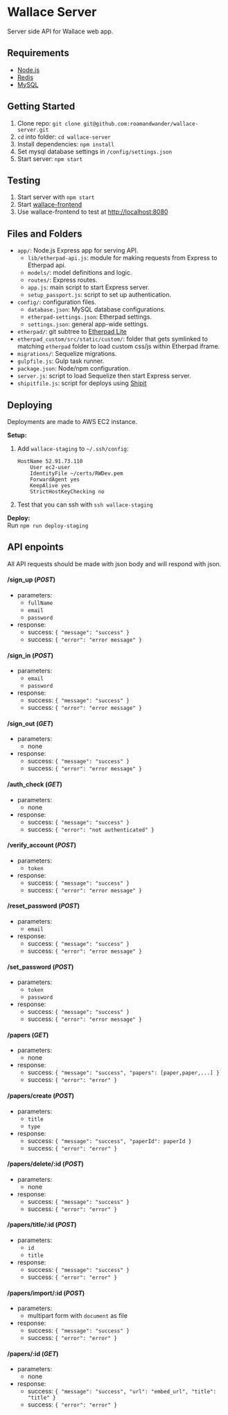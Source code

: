 # Wallace Server

Server side API for Wallace web app.

## Requirements

* [Node.js](https://nodejs.org)
* [Redis](http://redis.io)
* [MySQL](https://www.mysql.com)


## Getting Started

1. Clone repo: `git clone git@github.com:roamandwander/wallace-server.git`
2. `cd` into folder: `cd wallace-server`
3. Install dependencies: `npm install`
4. Set mysql database settings in `/config/settings.json`
5. Start server: `npm start`

## Testing

1. Start server with `npm start`
2. Start [wallace-frontend](https://github.com/roamandwander/wallace-frontend)
3. Use wallace-frontend to test at [http://localhost:8080](http://localhost:8080)

## Files and Folders

* `app/`: Node.js Express app for serving API.
	* `lib/etherpad-api.js`: module for making requests from Express to Etherpad api.
	* `models/`: model definitions and logic.
	* `routes/`: Express routes.
	* `app.js`: main script to start Express server.
	* `setup_passport.js`: script to set up authentication.
* `config/`: configuration files.
	* `database.json`: MySQL database configurations.
	* `etherpad-settings.json`: Etherpad settings.
	* `settings.json`: general app-wide settings.
* `etherpad/`: git subtree to [Etherpad Lite](https://github.com/ether/etherpad-lite)
* `etherpad_custom/src/static/custom/`: folder that gets symlinked to matching `etherpad` folder to load custom css/js within Etherpad iframe.
* `migrations/`: Sequelize migrations.
* `gulpfile.js`: Gulp task runner.
* `package.json`: Node/npm configuration.
* `server.js`: script to load Sequelize then start Express server.
* `shipitfile.js`: script for deploys using [Shipit](https://github.com/shipitjs/shipit)

## Deploying

Deployments are made to AWS EC2 instance.

**Setup:**

1. Add `wallace-staging` to `~/.ssh/config`:

    ```
    HostName 52.91.73.110
    	User ec2-user
    	IdentityFile ~/certs/RWDev.pem
    	ForwardAgent yes
    	KeepAlive yes
    	StrictHostKeyChecking no
    ```
	
2. Test that you can ssh with `ssh wallace-staging`

**Deploy:**  
Run `npm run deploy-staging`

## API enpoints

All API requests should be made with json body and will respond with json.

#### /sign_up (_POST_)
* parameters:
	* `fullName`
	* `email`
	* `password`
* response:
	* success: `{ "message": "success" }`
	* success: `{ "error": "error message" }`

#### /sign_in (_POST_)
* parameters:
	* `email`
	* `password`
* response:
	* success: `{ "message": "success" }`
	* success: `{ "error": "error message" }`

#### /sign_out (_GET_)
* parameters:
	* none
* response:
	* success: `{ "message": "success" }`
	* success: `{ "error": "error message" }`

#### /auth_check (_GET_)
* parameters:
	* none
* response:
	* success: `{ "message": "success" }`
	* success: `{ "error": "not authenticated" }`

#### /verify_account (_POST_)
* parameters:
	* `token`
* response:
	* success: `{ "message": "success" }`
	* success: `{ "error": "error message" }`


#### /reset_password (_POST_)
* parameters:
	* `email`
* response:
	* success: `{ "message": "success" }`
	* success: `{ "error": "error message" }`

#### /set_password (_POST_)
* parameters:
	* `token`
	* `password`
* response:
	* success: `{ "message": "success" }`
	* success: `{ "error": "error message" }`

#### /papers (_GET_)
* parameters:
	* none
* response:
	* success: `{ "message": "success", "papers": [paper,paper,...] }`
	* success: `{ "error": "error" }`

#### /papers/create (_POST_)
* parameters:
	* `title`
	* `type`
* response:
	* success: `{ "message": "success", "paperId": paperId }`
	* success: `{ "error": "error" }`

#### /papers/delete/:id (_POST_)
* parameters:
	* none
* response:
	* success: `{ "message": "success" }`
	* success: `{ "error": "error" }`

#### /papers/title/:id (_POST_)
* parameters:
	* `id`
	* `title`
* response:
	* success: `{ "message": "success" }`
	* success: `{ "error": "error" }`

#### /papers/import/:id (_POST_)
* parameters:
	* multipart form with `document` as file
* response:
	* success: `{ "message": "success" }`
	* success: `{ "error": "error" }`

#### /papers/:id (_GET_)
* parameters:
	* none
* response:
	* success: `{ "message": "success", "url": "embed_url", "title": "title" }`
	* success: `{ "error": "error" }`

